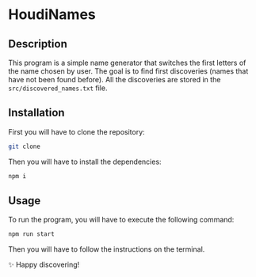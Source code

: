 # HoudiNames

## Description

This program is a simple name generator that switches the first letters of the name chosen by user. The goal is to find first discoveries (names that have not been found before). All the discoveries are stored in the `src/discovered_names.txt` file.

## Installation

First you will have to clone the repository:

```bash
git clone
```

Then you will have to install the dependencies:

```bash
npm i
```

## Usage

To run the program, you will have to execute the following command:

```bash
npm run start
```

Then you will have to follow the instructions on the terminal.

✨ Happy discovering!
